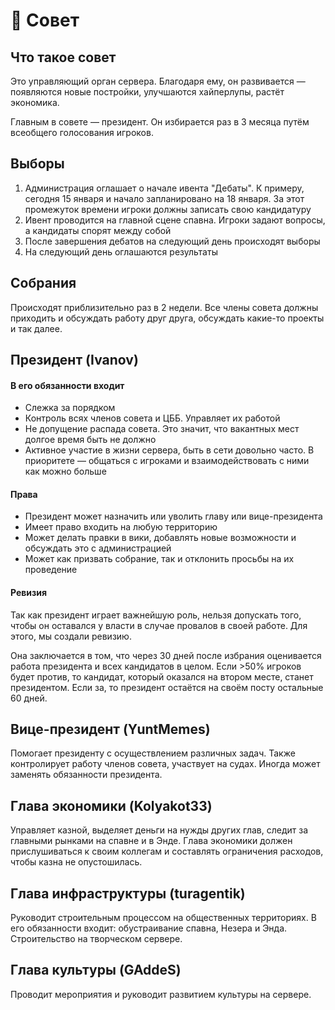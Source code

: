 # 👥 Совет

## Что такое совет

Это управляющий орган сервера. Благодаря ему, он развивается — появляются новые постройки, улучшаются хайперлупы, растёт экономика.

Главным в совете — президент. Он избирается раз в 3 месяца путём всеобщего голосования игроков.

## Выборы

1. Администрация оглашает о начале ивента "Дебаты". К примеру, сегодня 15 января и начало запланировано на 18 января. За этот промежуток времени игроки должны записать свою кандидатуру
2. Ивент проводится на главной сцене спавна. Игроки задают вопросы, а кандидаты спорят между собой
3. После завершения дебатов на следующий день происходят выборы
4. На следующий день оглашаются результаты

## Собрания

Происходят приблизительно раз в 2 недели. Все члены совета должны приходить и обсуждать работу друг друга, обсуждать какие-то проекты и так далее.

## Президент (Ivanov)

#### **В его обязанности входит**

* Слежка за порядком
* Контроль всях членов совета и ЦББ. Управляет их работой
* Не допущение распада совета. Это значит, что вакантных мест долгое время быть не должно
* Активное участие в жизни сервера, быть в сети довольно часто. В приоритете — общаться с игроками и взаимодействовать с ними как можно больше

#### **Права**

* Президент может назначить или уволить главу или вице-президента
* Имеет право входить на любую территорию
* Может делать правки в вики, добавлять новые возможности и обсуждать это с администрацией
* Может как призвать собрание, так и отклонить просьбы на их проведение

#### Ревизия

Так как президент играет важнейшую роль, нельзя допускать того, чтобы он оставался у власти в случае провалов в своей работе. Для этого, мы создали ревизию.

Она заключается в том, что через 30 дней после избрания оценивается работа президента и всех кандидатов в целом. Если >50% игроков будет против, то кандидат, который оказался на втором месте, станет президентом. Если за, то президент остаётся на своём посту остальные 60 дней.

## Вице-президент (YuntMemes)

Помогает президенту с осуществлением различных задач. Также контролирует работу членов совета, участвует на судах. Иногда может заменять обязанности президента.

## Глава экономики (Kolyakot33)

Управляет казной, выделяет деньги на нужды других глав, следит за главными рынками на спавне и в Энде. Глава экономики должен прислушиваться к своим коллегам и составлять ограничения расходов, чтобы казна не опустошилась.

## Глава инфраструктуры (turagentik)

Руководит строительным процессом на общественных территориях. В его обязанности входит: обустраивание спавна, Незера и Энда. Строительство на творческом сервере.

## Глава культуры (GAddeS)

Проводит мероприятия и руководит развитием культуры на сервере.
